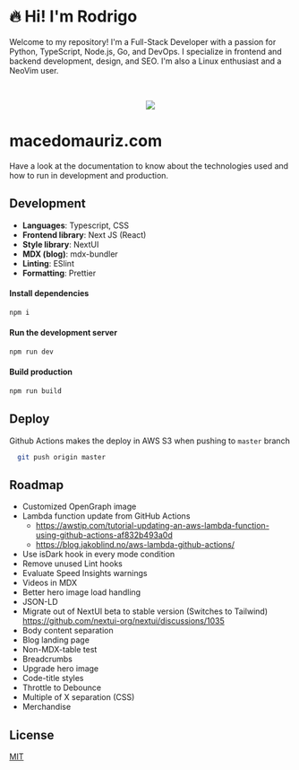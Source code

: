 # 🔥 Hi! I'm Rodrigo

Welcome to my repository! I'm a Full-Stack Developer with a passion for Python, TypeScript, Node.js, Go, and DevOps. I specialize in frontend and backend development, design, and SEO. I'm also a Linux enthusiast and a NeoVim user.

<br />

<p align="center">
  <img src="https://github.com/macedomauriz/me/assets/21261211/61836259-d8c1-4531-949f-04c015120400" />
</p>

# macedomauriz.com

Have a look at the documentation to know about the technologies used and how to run in development and production.

## Development

- **Languages**: Typescript, CSS
- **Frontend library**: Next JS (React)
- **Style library**: NextUI
- **MDX (blog)**: mdx-bundler
- **Linting**: ESlint
- **Formatting**: Prettier

#### Install dependencies

```bash
npm i
```

#### Run the development server

```bash
npm run dev
```

#### Build production

```bash
npm run build
```

## Deploy

Github Actions makes the deploy in AWS S3 when pushing to `master` branch

```bash
  git push origin master
```

## Roadmap

- Customized OpenGraph image
- Lambda function update from GitHub Actions
  - https://awstip.com/tutorial-updating-an-aws-lambda-function-using-github-actions-af832b493a0d
  - https://blog.jakoblind.no/aws-lambda-github-actions/
- Use isDark hook in every mode condition
- Remove unused Lint hooks
- Evaluate Speed Insights warnings
- Videos in MDX
- Better hero image load handling
- JSON-LD
- Migrate out of NextUI beta to stable version (Switches to Tailwind) https://github.com/nextui-org/nextui/discussions/1035
- Body content separation
- Blog landing page
- Non-MDX-table test
- Breadcrumbs
- Upgrade hero image
- Code-title styles
- Throttle to Debounce
- Multiple of X separation (CSS)
- Merchandise

## License

[MIT](https://choosealicense.com/licenses/mit/)
